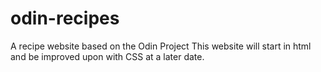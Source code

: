 # odin-recipes
A recipe website based on the Odin Project 
This website will start in html and be improved upon with CSS at a later date.
